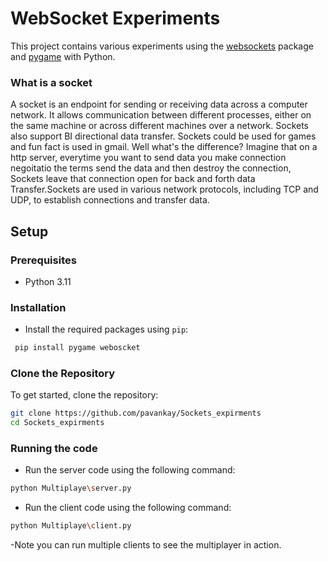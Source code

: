 # WebSocket Experiments

This project contains various experiments using the [websockets](https://websockets.readthedocs.io/en/stable/) package and [pygame](https://www.pygame.org/docs/) with Python.


### What is a socket

A socket is an endpoint for sending or receiving data across a computer network. It allows communication between different processes, either on the same machine or across different machines over a network. Sockets also support BI directional data transfer. Sockets could be used for games and fun fact is used in gmail. Well what's the difference? Imagine that on a http server, everytime you want to send data you make connection negoitatio the terms send the data and then destroy the connection, Sockets leave that connection open for back and forth data Transfer.Sockets are used in various network protocols, including TCP and UDP, to establish connections and transfer data.

## Setup

### Prerequisites

- Python 3.11

### Installation
- Install the required packages using `pip`:

```sh
 pip install pygame weboscket 
```
### Clone the Repository

To get started, clone the repository:

```sh
git clone https://github.com/pavankay/Sockets_expirments
cd Sockets_expirments
```
### Running the code

- Run the server code using the following command:

```sh
python Multiplaye\server.py
```
- Run the client code using the following command:

```sh
python Multiplaye\client.py
```
-Note you can run multiple clients to see the multiplayer in action.